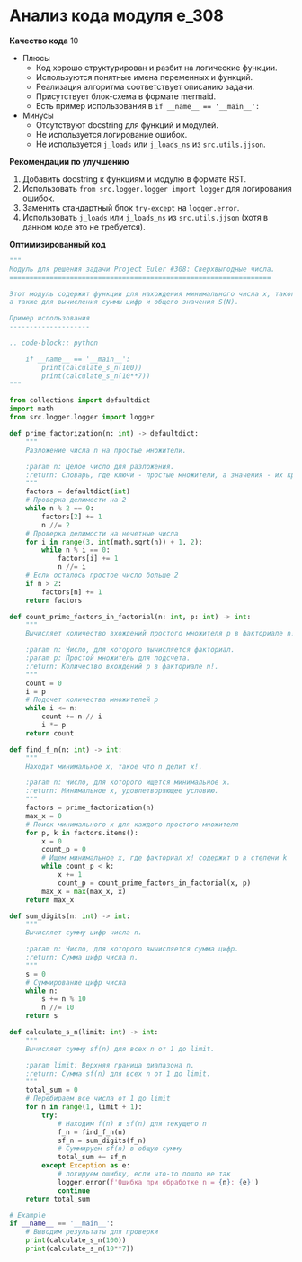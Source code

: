 # Анализ кода модуля e_308

**Качество кода**
10
-   Плюсы
    -   Код хорошо структурирован и разбит на логические функции.
    -   Используются понятные имена переменных и функций.
    -   Реализация алгоритма соответствует описанию задачи.
    -   Присутствует блок-схема в формате mermaid.
    -   Есть пример использования в `if __name__ == '__main__':`
-   Минусы
    -   Отсутствуют docstring для функций и модулей.
    -   Не используется логирование ошибок.
    -   Не используется `j_loads` или `j_loads_ns` из `src.utils.jjson`.

**Рекомендации по улучшению**

1.  Добавить docstring к функциям и модулю в формате RST.
2.  Использовать `from src.logger.logger import logger` для логирования ошибок.
3.  Заменить стандартный блок `try-except` на `logger.error`.
4.  Использовать `j_loads` или `j_loads_ns` из `src.utils.jjson` (хотя в данном коде это не требуется).

**Оптимизированный код**

```python
"""
Модуль для решения задачи Project Euler #308: Сверхвыгодные числа.
=================================================================

Этот модуль содержит функции для нахождения минимального числа x, такого что n делит x!,
а также для вычисления суммы цифр и общего значения S(N).

Пример использования
--------------------

.. code-block:: python

    if __name__ == '__main__':
        print(calculate_s_n(100))
        print(calculate_s_n(10**7))
"""

from collections import defaultdict
import math
from src.logger.logger import logger

def prime_factorization(n: int) -> defaultdict:
    """
    Разложение числа n на простые множители.

    :param n: Целое число для разложения.
    :return: Словарь, где ключи - простые множители, а значения - их кратности.
    """
    factors = defaultdict(int)
    # Проверка делимости на 2
    while n % 2 == 0:
        factors[2] += 1
        n //= 2
    # Проверка делимости на нечетные числа
    for i in range(3, int(math.sqrt(n)) + 1, 2):
        while n % i == 0:
            factors[i] += 1
            n //= i
    # Если осталось простое число больше 2
    if n > 2:
        factors[n] += 1
    return factors

def count_prime_factors_in_factorial(n: int, p: int) -> int:
    """
    Вычисляет количество вхождений простого множителя p в факториале n!.

    :param n: Число, для которого вычисляется факториал.
    :param p: Простой множитель для подсчета.
    :return: Количество вхождений p в факториале n!.
    """
    count = 0
    i = p
    # Подсчет количества множителей p
    while i <= n:
        count += n // i
        i *= p
    return count

def find_f_n(n: int) -> int:
    """
    Находит минимальное x, такое что n делит x!.

    :param n: Число, для которого ищется минимальное x.
    :return: Минимальное x, удовлетворяющее условию.
    """
    factors = prime_factorization(n)
    max_x = 0
    # Поиск минимального x для каждого простого множителя
    for p, k in factors.items():
        x = 0
        count_p = 0
        # Ищем минимальное x, где факториал x! содержит p в степени k
        while count_p < k:
            x += 1
            count_p = count_prime_factors_in_factorial(x, p)
        max_x = max(max_x, x)
    return max_x

def sum_digits(n: int) -> int:
    """
    Вычисляет сумму цифр числа n.

    :param n: Число, для которого вычисляется сумма цифр.
    :return: Сумма цифр числа n.
    """
    s = 0
    # Суммирование цифр числа
    while n:
        s += n % 10
        n //= 10
    return s

def calculate_s_n(limit: int) -> int:
    """
    Вычисляет сумму sf(n) для всех n от 1 до limit.

    :param limit: Верхняя граница диапазона n.
    :return: Сумма sf(n) для всех n от 1 до limit.
    """
    total_sum = 0
    # Перебираем все числа от 1 до limit
    for n in range(1, limit + 1):
        try:
            # Находим f(n) и sf(n) для текущего n
            f_n = find_f_n(n)
            sf_n = sum_digits(f_n)
            # Суммируем sf(n) в общую сумму
            total_sum += sf_n
        except Exception as e:
            # логируем ошибку, если что-то пошло не так
            logger.error(f'Ошибка при обработке n = {n}: {e}')
            continue
    return total_sum

# Example
if __name__ == '__main__':
    # Выводим результаты для проверки
    print(calculate_s_n(100))
    print(calculate_s_n(10**7))
```